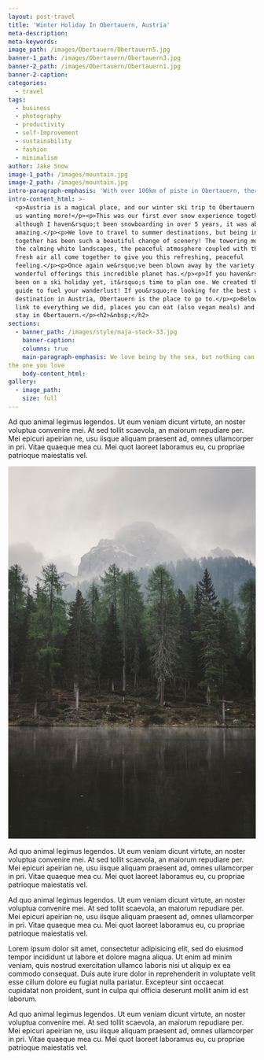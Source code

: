 ```yaml
---
layout: post-travel
title: 'Winter Holiday In Obertauern, Austria'
meta-description:
meta-keywords:
image_path: /images/Obertauern/Obertauern5.jpg
banner-1_path: /images/Obertauern/Obertauern3.jpg
banner-2_path: /images/Obertauern/Obertauern1.jpg
banner-2-caption:
categories:
  - travel
tags:
  - business
  - photography
  - productivity
  - self-Improvement
  - sustainability
  - fashion
  - minimalism
author: Jake Snow
image-1_path: /images/mountain.jpg
image-2_path: /images/mountain.jpg
intro-paragraph-emphasis: 'With over 100km of piste in Obertauern, there’s so much to explore.'
intro-content_html: >-
  <p>Austria is a magical place, and our winter ski trip to Obertauern has left
  us wanting more!</p><p>This was our first ever snow experience together and
  although I haven&rsquo;t been snowboarding in over 5 years, it was absolutely
  amazing.</p><p>We love to travel to summer destinations, but being in the snow
  together has been such a beautiful change of scenery! The towering mountains,
  the calming white landscapes, the peaceful atmosphere coupled with the crisp,
  fresh air all come together to give you this refreshing, peaceful
  feeling.</p><p>Once again we&rsquo;ve been blown away by the variety of
  wonderful offerings this incredible planet has.</p><p>If you haven&rsquo;t
  been on a ski holiday yet, it&rsquo;s time to plan one. We created this travel
  guide to fuel your wanderlust! If you&rsquo;re looking for the best winter ski
  destination in Austria, Obertauern is the place to go to.</p><p>Below we will
  link to everything we did, places you can eat (also vegan meals) and where to
  stay in Obertauern.</p><h2>&nbsp;</h2>
sections:
  - banner_path: /images/style/maja-stock-33.jpg
    banner-caption:
    columns: true
    main-paragraph-emphasis: We love being by the sea, but nothing can compare to a winter ski trip with
the one you love
    body-content_html:
gallery:
  - image_path:
    size: full
---
```


Ad quo animal legimus legendos. Ut eum veniam dicunt virtute, an noster voluptua convenire mei. At sed tollit scaevola, an maiorum repudiare per. Mei epicuri apeirian ne, usu iisque aliquam praesent ad, omnes ullamcorper in pri. Vitae quaeque mea cu. Mei quot laoreet laboramus eu, cu propriae patrioque maiestatis vel.

<img src="/images/mountain.jpg">

Ad quo animal legimus legendos. Ut eum veniam dicunt virtute, an noster voluptua convenire mei. At sed tollit scaevola, an maiorum repudiare per. Mei epicuri apeirian ne, usu iisque aliquam praesent ad, omnes ullamcorper in pri. Vitae quaeque mea cu. Mei quot laoreet laboramus eu, cu propriae patrioque maiestatis vel.

Ad quo animal legimus legendos. Ut eum veniam dicunt virtute, an noster voluptua convenire mei. At sed tollit scaevola, an maiorum repudiare per. Mei epicuri apeirian ne, usu iisque aliquam praesent ad, omnes ullamcorper in pri. Vitae quaeque mea cu. Mei quot laoreet laboramus eu, cu propriae patrioque maiestatis vel.

Lorem ipsum dolor sit amet, consectetur adipisicing elit, sed do eiusmod tempor incididunt ut labore et dolore magna aliqua. Ut enim ad minim veniam, quis nostrud exercitation ullamco laboris nisi ut aliquip ex ea commodo consequat. Duis aute irure dolor in reprehenderit in voluptate velit esse cillum dolore eu fugiat nulla pariatur. Excepteur sint occaecat cupidatat non proident, sunt in culpa qui officia deserunt mollit anim id est laborum.

Ad quo animal legimus legendos. Ut eum veniam dicunt virtute, an noster voluptua convenire mei. At sed tollit scaevola, an maiorum repudiare per. Mei epicuri apeirian ne, usu iisque aliquam praesent ad, omnes ullamcorper in pri. Vitae quaeque mea cu. Mei quot laoreet laboramus eu, cu propriae patrioque maiestatis vel.
